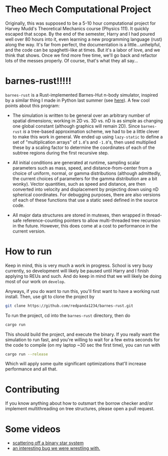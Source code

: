 # Theo Mech Computational Project
Originally, this was supposed to be a 5-10 hour computational project
for Harvey Mudd's Theoretical Mechanics course (Physics 111). It
quickly escaped that scope. By the end of the semester, Harry and I
had poured well over 80 hours into it, even learning a new programming
language (rust) along the way. It's far from perfect, the
documentation is a little...unhelpful, and the code can be
spaghetti-like at times. But it's a labor of love, and we think that
shows. Once we find more free time, we'll go back and refactor lots of
the messes properly. Of course, that's what they all say...

# barnes-rust!!!!!
`barnes-rust` is a Rust-implemented Barnes-Hut n-body simulator,
inspired by a similar thing I made in Python last summer
(see [here](https://github.com/redpanda1234/euler)). A few cool points
about this program:
+ The simulation is written to be general over an arbitrary number of
  spatial dimensions; working in 2D vs. 3D vs. nD is as simple as
  changing one global constant (although graphics will remain 2D).
  Since `barnes-rust` _is_ a tree-based approximation scheme, we had
  to be a little clever to make this work in general. We ended up
  using `lazy-static` to define a set of "multiplication arrays" of
  `1.0`'s and `-1.0`'s, then used multiplied these by a scaling factor
  to determine the coordinates of each of the subtree regions during
  the first recursive step.

+ All initial conditions are generated at runtime, sampling scalar
  parameters such as mass, speed, and distance-from-center from a
  choice of uniform, normal, or gamma distributions (although
  admittedly, the current choices of parameters for the gamma
  distribution are a bit wonky). Vector quantities, such as speed and
  distance, are then converted into velocity and displacement by
  projecting down using nD spherical coordinates. For debugging
  purposes, there are also versions of each of these functions that
  use a static seed defined in the source code.

+ All major data structures are stored in mutexes, then wrapped in
  thread-safe reference-counting pointers to allow multi-threaded tree
  recursion in the future. However, this does come at a cost to
  performance in the current version.

# How to run
Keep in mind, this is very much a work in progress. School is very
busy currently, so development will likely be paused until Harry and I
finish applying to REUs and such. And do keep in mind that we will
likely be doing most of our work on `develop`.

Anyways, if you do want to run this, you'll first want to have a
working rust install. Then, use git to clone the project by
```bash
git clone https://github.com/redpanda1234/barnes-rust.git
```
To run the project, cd into the `barnes-rust` directory, then do
```bash
cargo run
```
This should build the project, and execute the binary. If you really
want the simulation to run fast, and you're willing to wait for a few
extra seconds for the code to compile (on my laptop ~30 sec the first
time), you can run with
```bash
cargo run --release
```
Which will apply some quite significant optimizations that'll increase
performance and all that.


# Contributing
If you know anything about how to outsmart the borrow checker and/or
implement multithreading on tree structures, please open a pull
request.

# Some videos

+ [scattering off a binary star system](https://youtu.be/BcRRBVifNFI)
+ [an interesting bug we were wrestling with.](https://youtu.be/A_mKX2Y0R-c)
